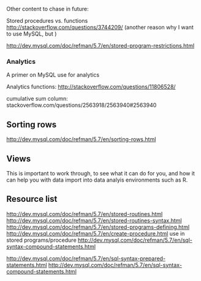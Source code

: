 Other content to chase in future:

Stored procedures vs. functions http://stackoverflow.com/questions/3744209/
(another reason why I want to use MySQL, but )

http://dev.mysql.com/doc/refman/5.7/en/stored-program-restrictions.html

### Analytics 
A primer on MySQL use for analytics

Analytics functions: http://stackoverflow.com/questions/11806528/

cumulative sum column: stackoverflow.com/questions/2563918/2563940#2563940


## Sorting rows

http://dev.mysql.com/doc/refman/5.7/en/sorting-rows.html


## Views

This is important to work through, to see what it can do for you, and how it can help you with data import into data analyis environments such as R.

## Resource list

http://dev.mysql.com/doc/refman/5.7/en/stored-routines.html
http://dev.mysql.com/doc/refman/5.7/en/stored-routines-syntax.html
http://dev.mysql.com/doc/refman/5.7/en/stored-programs-defining.html
http://dev.mysql.com/doc/refman/5.7/en/create-procedure.html
use in stored programs/procedure
http://dev.mysql.com/doc/refman/5.7/en/sql-syntax-compound-statements.html

http://dev.mysql.com/doc/refman/5.7/en/sql-syntax-prepared-statements.html
http://dev.mysql.com/doc/refman/5.7/en/sql-syntax-compound-statements.html